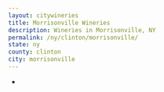 ```yaml
---
layout: citywineries
title: Morrisonville Wineries
description: Wineries in Morrisonville, NY
permalink: /ny/clinton/morrisonville/
state: ny
county: clinton
city: morrisonville
---
```

-
